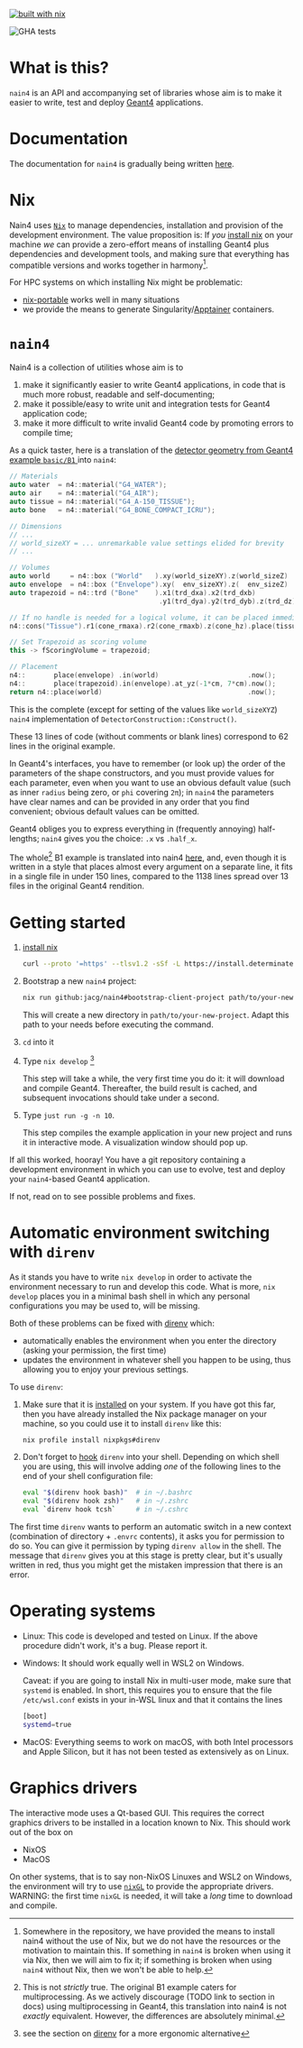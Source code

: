 [![built with nix](https://builtwithnix.org/badge.svg)](https://builtwithnix.org)

![GHA tests](https://github.com/github/docs/actions/workflows/test.yml/badge.svg)

# What is this?

`nain4` is an API and accompanying set of libraries whose aim is to make it
easier to write, test and deploy [Geant4](https://geant4.web.cern.ch/)
applications.

# Documentation

The documentation for `nain4` is gradually being written
[here](https://jacg.github.io/nain4/).

# Nix

Nain4 uses [`Nix`](https://nixos.org/) to manage dependencies, installation and
provision of the development environment. The value proposition is: If *you*
[install nix](https://determinate.systems/posts/determinate-nix-installer) on
your machine *we* can provide a zero-effort means of installing Geant4 plus
dependencies and development tools, and making sure that everything has
compatible versions and works together in harmony[^1].

[^1]: Somewhere in the repository, we have provided the means to install nain4
    without the use of Nix, but we do not have the resources or the motivation
    to maintain this. If something in `nain4` is broken when using it via Nix,
    then we will aim to fix it; if something is broken when using `nain4`
    without Nix, then we won't be able to help.

For HPC systems on which installing Nix might be problematic:

+ [nix-portable](https://github.com/DavHau/nix-portable) works well in many situations
+ we provide the means to generate Singularity/[Apptainer](https://apptainer.org/) containers.

# `nain4`

Nain4 is a collection of utilities whose aim is to

1. make it significantly easier to write Geant4 applications, in code that is much more robust, readable and self-documenting;
2. make it possible/easy to write unit and integration tests for Geant4 application code;
3. make it more difficult to write invalid Geant4 code by promoting errors to compile time;

As a quick taster, here is a translation of the [detector geometry from Geant4 example `basic/B1` ](https://gitlab.cern.ch/geant4/geant4/-/blob/9f34590941fb8a3f7ad139731089ec3794947545/examples/basic/B1/src/DetectorConstruction.cc#L50-L165) into `nain4`:
```C++
// Materials
auto water  = n4::material("G4_WATER");
auto air    = n4::material("G4_AIR");
auto tissue = n4::material("G4_A-150_TISSUE");
auto bone   = n4::material("G4_BONE_COMPACT_ICRU");

// Dimensions
// ...
// world_sizeXY = ... unremarkable value settings elided for brevity
// ...

// Volumes
auto world     = n4::box ("World"   ).xy(world_sizeXY).z(world_sizeZ)  .volume(air);
auto envelope  = n4::box ("Envelope").xy(  env_sizeXY).z(  env_sizeZ)  .volume(water);
auto trapezoid = n4::trd ("Bone"    ).x1(trd_dxa).x2(trd_dxb)
                                     .y1(trd_dya).y2(trd_dyb).z(trd_dz).volume(bone);

// If no handle is needed for a logical volume, it can be placed immediately
n4::cons("Tissue").r1(cone_rmaxa).r2(cone_rmaxb).z(cone_hz).place(tissue).in(envelope).at_yz(2*cm, -7*cm).now();

// Set Trapezoid as scoring volume
this -> fScoringVolume = trapezoid;

// Placement
n4::       place(envelope) .in(world)                      .now();
n4::       place(trapezoid).in(envelope).at_yz(-1*cm, 7*cm).now();
return n4::place(world)                                    .now();
```
This is the complete (except for setting of the values like `world_sizeXYZ`) `nain4` implementation of `DetectorConstruction::Construct()`.

These 13 lines of code (without comments or blank lines) correspond to 62 lines in the original example.

In Geant4's interfaces, you have to remember (or look up) the order of the parameters of the shape constructors, and you must provide values for each parameter, even when you want to use an obvious default value (such as inner `radius` being zero, or `phi` covering `2π`); in `nain4` the parameters have clear names and can be provided in any order that you find convenient; obvious default values can be omitted.

Geant4 obliges you to express everything in (frequently annoying) half-lengths; `nain4` gives you the choice: `.x` vs `.half_x`.

The whole[^2] B1 example is translated into nain4
[here](https://github.com/jacg/nain4/blob/master/n4-examples/B1/src/b1.cc), and,
even though it is written in a style that places almost every argument on a
separate line, it fits in a single file in under 150 lines, compared to the 1138
lines spread over 13 files in the original Geant4 rendition.


[^2]: This is not *strictly* true. The original B1 example caters for multiprocessing. As we actively discourage (TODO link to section in docs) using multiprocessing in Geant4, this translation into nain4 is not *exactly* equivalent. However, the differences are absolutely minimal.

# Getting started

1. [install nix](https://determinate.systems/posts/determinate-nix-installer)

   ```bash
   curl --proto '=https' --tlsv1.2 -sSf -L https://install.determinate.systems/nix | sh -s -- install
   ```

2. Bootstrap a new `nain4` project:
   ```sh
   nix run github:jacg/nain4#bootstrap-client-project path/to/your-new-project
   ```
   This will create a new directory in `path/to/your-new-project`. Adapt this
   path to your needs before executing the command.

3. `cd` into it

4. Type `nix develop` [^3]

   This step will take a while, the very first time you do it: it will download
   and compile Geant4. Thereafter, the build result is cached, and subsequent
   invocations should take under a second.

5. Type `just run -g -n 10`.

   This step compiles the example application in your new project and runs it in
   interactive mode. A visualization window should pop up.

[^3]: see the section on [direnv](#automatic-environment-switching-with-direnv) for a more ergonomic alternative

If all this worked, hooray! You have a git repository containing a development
environment in which you can use to evolve, test and deploy your `nain4`-based
Geant4 application.

If not, read on to see possible problems and fixes.

# Automatic environment switching with `direnv`

As it stands you have to write `nix develop` in order to activate the
environment necessary to run and develop this code. What is more, `nix develop`
places you in a minimal bash shell in which any personal configurations you may
be used to, will be missing.

Both of these problems can be fixed with [direnv](https://direnv.net/) which:

  * automatically enables the environment when you enter the directory (asking
    your permission, the first time)
  * updates the environment in whatever shell you happen to be using, thus
    allowing you to enjoy your previous settings.

To use `direnv`:

1. Make sure that it is [installed](https://direnv.net/docs/installation.html)
   on your system. If you have got this far, then you have already installed the
   Nix package manager on your machine, so you could use it to install `direnv`
   like this:
   ```sh
   nix profile install nixpkgs#direnv
   ```

2. Don't forget to [hook](https://direnv.net/docs/hook.html) `direnv` into your
   shell. Depending on which shell you are using, this will involve adding *one*
   of the following lines to the end of your shell configuration file:

   ```bash
   eval "$(direnv hook bash)"  # in ~/.bashrc
   eval "$(direnv hook zsh)"   # in ~/.zshrc
   eval `direnv hook tcsh`     # in ~/.cshrc
   ```

The first time `direnv` wants to perform an automatic switch in a new
context (combination of directory + `.envrc` contents), it asks you
for permission to do so. You can give it permission by typing `direnv
allow` in the shell. The message that `direnv` gives you at this stage
is pretty clear, but it's usually written in red, thus you might get
the mistaken impression that there is an error.

# Operating systems

+ Linux: This code is developed and tested on Linux. If the above procedure
  didn't work, it's a bug. Please report it.

+ Windows: It should work equally well in WSL2 on Windows.

  Caveat: if you are going to install Nix in multi-user mode, make sure that `systemd` is enabled. In short, this requires you to ensure that the file `/etc/wsl.conf` exists in your in-WSL linux and that it contains the lines
  ```bash
  [boot]
  systemd=true
  ```
+ MacOS: Everything seems to work on macOS, with both Intel processors and Apple
  Silicon, but it has not been tested as extensively as on Linux.

# Graphics drivers

The interactive mode uses a Qt-based GUI. This requires the correct graphics
drivers to be installed in a location known to Nix. This should work out of the box on

+ NixOS
+ MacOS

On other systems, that is to say non-NixOS Linuxes and WSL2 on Windows, the
environment will try to use [`nixGL`](https://github.com/nix-community/nixGL) to
provide the appropriate drivers. WARNING: the first time `nixGL` is needed, it
will take a *long* time to download and compile.


<!-- # TODO Running examples -->
